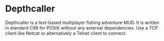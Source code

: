 # Depthcaller

Depthcaller is a text-based multiplayer fishing adventure MUD.
It is written in standard C99 for POSIX without any external dependencies.
Use a TCP client like Netcat or alternatively a Telnet client to connect.
